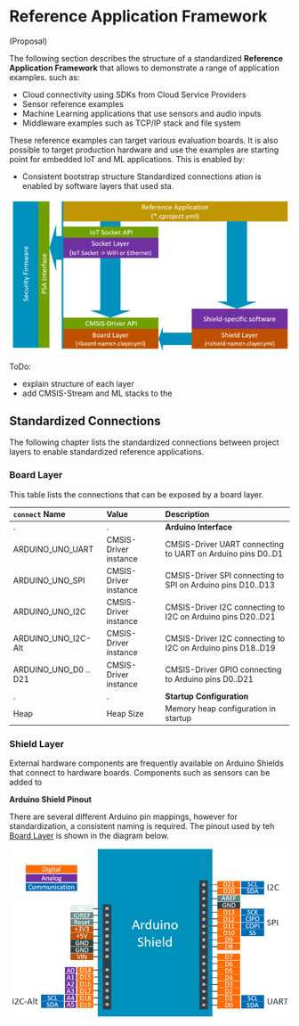 # Reference Application Framework

(Proposal)

<!-- markdownlint-disable MD009 -->
<!-- markdownlint-disable MD013 -->
<!-- markdownlint-disable MD036 -->

The following section describes the structure of a standardized **Reference Application Framework** that allows to demonstrate a range of application examples.   such as:
  
- Cloud connectivity using SDKs from Cloud Service Providers
- Sensor reference examples
- Machine Learning applications that use sensors and audio inputs
- Middleware examples such as TCP/IP stack and file system

These reference examples can target various evaluation boards. It is also possible to target production hardware and use the examples are starting point for embedded IoT and ML applications. This is enabled by:

- Consistent bootstrap structure Standardized connections ation is enabled by software layers that used sta.

![Layers of Reference Examples](./images/Reference-Example.png "Layers of Reference Examples")

ToDo:

- explain structure of each layer
- add CMSIS-Stream and ML stacks to the

## Standardized Connections

The following chapter lists the standardized connections between project layers to enable standardized reference applications.

### Board Layer

This table lists the connections that can be exposed by a board layer.

`connect` Name         | Value                  | Description
:----------------------|:-----------------------|:-------------------- 
.                      |.                       | **Arduino Interface**
ARDUINO_UNO_UART       | CMSIS-Driver instance  | CMSIS-Driver UART connecting to UART on Arduino pins D0..D1
ARDUINO_UNO_SPI        | CMSIS-Driver instance  | CMSIS-Driver SPI connecting to SPI on Arduino pins D10..D13
ARDUINO_UNO_I2C        | CMSIS-Driver instance  | CMSIS-Driver I2C connecting to I2C on Arduino pins D20..D21
ARDUINO_UNO_I2C-Alt    | CMSIS-Driver instance  | CMSIS-Driver I2C connecting to I2C on Arduino pins D18..D19
ARDUINO_UNO_D0 .. D21  | CMSIS-Driver instance  | CMSIS-Driver GPIO connecting to Arduino pins D0..D21
.                      |.                       | **Startup Configuration**
Heap                   | Heap Size              | Memory heap configuration in startup

### Shield Layer

External hardware components are frequently available on Arduino Shields that connect to hardware boards. Components such as sensors can be added to 

**Arduino Shield Pinout**

There are several different Arduino pin mappings, however for standardization, a consistent naming is required. The pinout used by teh [Board Layer](#board-layer) is shown in the diagram below.

![Arduino Shield Pinout](./images/Arduino-Shield.png "Arduino Shield Pinout")

